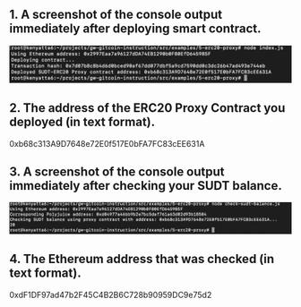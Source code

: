 ## 1. A screenshot of the console output immediately after deploying smart contract.
![](./contractDeploy.png)
## 2. The address of the ERC20 Proxy Contract you deployed (in text format).
0xb68c313A9D7648e72E0f517E0bFA7FC83cEE631A
## 3. A screenshot of the console output immediately after checking your SUDT balance.
![](./sudtBalance.png)
## 4. The Ethereum address that was checked (in text format).
0xdF1DF97ad47b2F45C4B2B6C728b90959DC9e75d2
